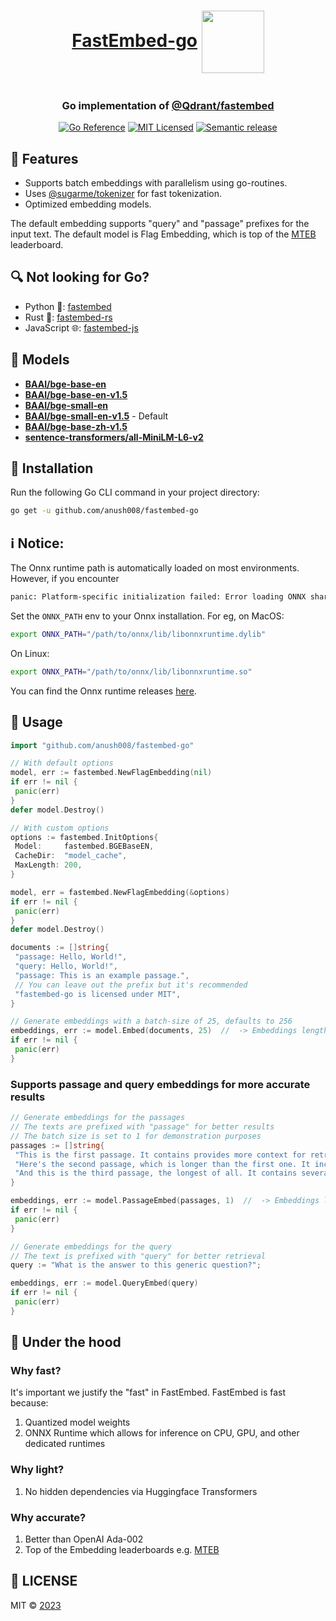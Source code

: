 <div align="center">
 <h1 style="display: inline-block; vertical-align: middle;">
    <a href="https://crates.io/crates/fastembed">FastEmbed-go</a>
    <img src="https://github.com/Anush008/fastembed-rs/assets/46051506/4bd3cefe-12da-48b9-8cc2-7489145c9cb5" style="display: inline-block; vertical-align: middle; width: auto; height: 100px;">
 </h1>
 <h3>Go implementation of <a href="https://github.com/qdrant/fastembed" target="_blank">@Qdrant/fastembed</a></h3>
  <a href="https://pkg.go.dev/github.com/anush008/fastembed-go"><img src="https://pkg.go.dev/badge/github.com/anush008/fastembed-go.svg" alt="Go Reference"></a>
  <a href="https://github.com/Anush008/fastembed-go/blob/master/LICENSE"><img src="https://img.shields.io/badge/license-mit-blue.svg" alt="MIT Licensed"></a>
  <a href="https://github.com/Anush008/fastembed-go/actions/workflows/release.yml"><img src="https://github.com/Anush008/fastembed-go/actions/workflows/release.yml/badge.svg?branch=main" alt="Semantic release"></a>
</div>

## 🍕 Features

- Supports batch embeddings with parallelism using go-routines.
- Uses [@sugarme/tokenizer](https://github.com/sugarme/tokenizer) for fast tokenization.
- Optimized embedding models.

The default embedding supports "query" and "passage" prefixes for the input text. The default model is Flag Embedding, which is top of the [MTEB](https://huggingface.co/spaces/mteb/leaderboard) leaderboard.

## 🔍 Not looking for Go?

- Python 🐍: [fastembed](https://github.com/qdrant/fastembed)
- Rust 🦀: [fastembed-rs](https://github.com/Anush008/fastembed-rs)
- JavaScript 🌐: [fastembed-js](https://github.com/Anush008/fastembed-js)
  
## 🤖 Models

- [**BAAI/bge-base-en**](https://huggingface.co/BAAI/bge-base-en)
- [**BAAI/bge-base-en-v1.5**](https://huggingface.co/BAAI/bge-base-en-v1.5)
- [**BAAI/bge-small-en**](https://huggingface.co/BAAI/bge-small-en)
- [**BAAI/bge-small-en-v1.5**](https://huggingface.co/BAAI/bge-small-en-v1.5) - Default
- [**BAAI/bge-base-zh-v1.5**](https://huggingface.co/BAAI/bge-base-zh-v1.5)
- [**sentence-transformers/all-MiniLM-L6-v2**](https://huggingface.co/sentence-transformers/all-MiniLM-L6-v2)

## 🚀 Installation

Run the following Go CLI command in your project directory:

```bash
go get -u github.com/anush008/fastembed-go
```

## ℹ︎ Notice:

The Onnx runtime path is automatically loaded on most environments. However, if you encounter
```sh
panic: Platform-specific initialization failed: Error loading ONNX shared library
```
Set the `ONNX_PATH` env to your Onnx installation.
For eg, on MacOS:
```sh
export ONNX_PATH="/path/to/onnx/lib/libonnxruntime.dylib"
```
On Linux:
```sh
export ONNX_PATH="/path/to/onnx/lib/libonnxruntime.so"
```
You can find the Onnx runtime releases [here](https://github.com/microsoft/onnxruntime/releases).

## 📖 Usage

```go
import "github.com/anush008/fastembed-go"

// With default options
model, err := fastembed.NewFlagEmbedding(nil)
if err != nil {
 panic(err)
}
defer model.Destroy()

// With custom options
options := fastembed.InitOptions{
 Model:     fastembed.BGEBaseEN,
 CacheDir:  "model_cache",
 MaxLength: 200,
}

model, err = fastembed.NewFlagEmbedding(&options)
if err != nil {
 panic(err)
}
defer model.Destroy()

documents := []string{
 "passage: Hello, World!",
 "query: Hello, World!",
 "passage: This is an example passage.",
 // You can leave out the prefix but it's recommended
 "fastembed-go is licensed under MIT",
}

// Generate embeddings with a batch-size of 25, defaults to 256
embeddings, err := model.Embed(documents, 25)  //  -> Embeddings length: 4
if err != nil {
 panic(err)
}
```

### Supports passage and query embeddings for more accurate results

```go
// Generate embeddings for the passages
// The texts are prefixed with "passage" for better results
// The batch size is set to 1 for demonstration purposes
passages := []string{
 "This is the first passage. It contains provides more context for retrieval.",
 "Here's the second passage, which is longer than the first one. It includes additional information.",
 "And this is the third passage, the longest of all. It contains several sentences and is meant for more extensive testing.",
}

embeddings, err := model.PassageEmbed(passages, 1)  //  -> Embeddings length: 3
if err != nil {
 panic(err)
}

// Generate embeddings for the query
// The text is prefixed with "query" for better retrieval
query := "What is the answer to this generic question?";

embeddings, err := model.QueryEmbed(query)
if err != nil {
 panic(err)
}
```

## 🚒 Under the hood

### Why fast?

It's important we justify the "fast" in FastEmbed. FastEmbed is fast because:

1. Quantized model weights
2. ONNX Runtime which allows for inference on CPU, GPU, and other dedicated runtimes

### Why light?

1. No hidden dependencies via Huggingface Transformers

### Why accurate?

1. Better than OpenAI Ada-002
2. Top of the Embedding leaderboards e.g. [MTEB](https://huggingface.co/spaces/mteb/leaderboard)

## 📄 LICENSE

MIT © [2023](https://github.com/Anush008/fastembed-go/blob/main/LICENSE)
